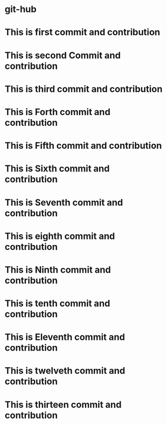 # git-hub
# This is first commit and contribution
# This is second Commit and contribution
# This is third commit and contribution
# This is Forth commit and contribution
# This is Fifth commit and contribution
# This is Sixth commit and contribution
# This is Seventh commit and contribution
# This is eighth commit and contribution
# This is Ninth commit and contribution
# This is tenth commit and contribution
# This is Eleventh commit and contribution
# This is twelveth commit and contribution
# This is thirteen commit and contribution
